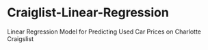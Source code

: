 # Craiglist-Linear-Regression
Linear Regression Model for Predicting Used Car Prices on Charlotte Craigslist

